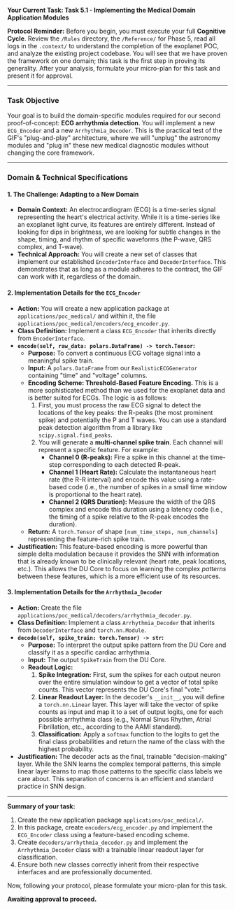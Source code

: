 **Your Current Task: Task 5.1 - Implementing the Medical Domain Application Modules**

**Protocol Reminder:** Before you begin, you must execute your full **Cognitive Cycle**. Review the `/Rules` directory, the `/Reference/` for Phase 5, read all logs in the `.context/` to understand the completion of the exoplanet POC, and analyze the existing project codebase. You will see that we have proven the framework on one domain; this task is the first step in proving its generality. After your analysis, formulate your micro-plan for this task and present it for approval.

---

### **Task Objective**

Your goal is to build the domain-specific modules required for our second proof-of-concept: **ECG arrhythmia detection**. You will implement a new `ECG_Encoder` and a new `Arrhythmia_Decoder`. This is the practical test of the GIF's "plug-and-play" architecture, where we will "unplug" the astronomy modules and "plug in" these new medical diagnostic modules without changing the core framework.

---

### **Domain & Technical Specifications**

#### **1. The Challenge: Adapting to a New Domain**

* **Domain Context:** An electrocardiogram (ECG) is a time-series signal representing the heart's electrical activity. While it is a time-series like an exoplanet light curve, its features are entirely different. Instead of looking for dips in brightness, we are looking for subtle changes in the shape, timing, and rhythm of specific waveforms (the P-wave, QRS complex, and T-wave).
* **Technical Approach:** You will create a new set of classes that implement our established `EncoderInterface` and `DecoderInterface`. This demonstrates that as long as a module adheres to the contract, the GIF can work with it, regardless of the domain.

#### **2. Implementation Details for the `ECG_Encoder`**

* **Action:** You will create a new application package at `applications/poc_medical/` and within it, the file `applications/poc_medical/encoders/ecg_encoder.py`.
* **Class Definition:** Implement a class `ECG_Encoder` that inherits directly from `EncoderInterface`.
* **`encode(self, raw_data: polars.DataFrame) -> torch.Tensor`:**
    * **Purpose:** To convert a continuous ECG voltage signal into a meaningful spike train.
    * **Input:** A `polars.DataFrame` from our `RealisticECGGenerator` containing "time" and "voltage" columns.
    * **Encoding Scheme: Threshold-Based Feature Encoding.** This is a more sophisticated method than we used for the exoplanet data and is better suited for ECGs. The logic is as follows:
        1.  First, you must process the raw ECG signal to detect the locations of the key peaks: the R-peaks (the most prominent spike) and potentially the P and T waves. You can use a standard peak detection algorithm from a library like `scipy.signal.find_peaks`.
        2.  You will generate a **multi-channel spike train**. Each channel will represent a specific feature. For example:
            * **Channel 0 (R-peaks):** Fire a spike in this channel at the time-step corresponding to each detected R-peak.
            * **Channel 1 (Heart Rate):** Calculate the instantaneous heart rate (the R-R interval) and encode this value using a rate-based code (i.e., the number of spikes in a small time window is proportional to the heart rate).
            * **Channel 2 (QRS Duration):** Measure the width of the QRS complex and encode this duration using a latency code (i.e., the timing of a spike relative to the R-peak encodes the duration).
    * **Return:** A `torch.Tensor` of shape `[num_time_steps, num_channels]` representing the feature-rich spike train.
* **Justification:** This feature-based encoding is more powerful than simple delta modulation because it provides the SNN with information that is already known to be clinically relevant (heart rate, peak locations, etc.). This allows the DU Core to focus on learning the complex *patterns* between these features, which is a more efficient use of its resources.

#### **3. Implementation Details for the `Arrhythmia_Decoder`**

* **Action:** Create the file `applications/poc_medical/decoders/arrhythmia_decoder.py`.
* **Class Definition:** Implement a class `Arrhythmia_Decoder` that inherits from `DecoderInterface` and `torch.nn.Module`.
* **`decode(self, spike_train: torch.Tensor) -> str`:**
    * **Purpose:** To interpret the output spike pattern from the DU Core and classify it as a specific cardiac arrhythmia.
    * **Input:** The output `SpikeTrain` from the DU Core.
    * **Readout Logic:**
        1.  **Spike Integration:** First, sum the spikes for each output neuron over the entire simulation window to get a vector of total spike counts. This vector represents the DU Core's final "vote."
        2.  **Linear Readout Layer:** In the decoder's `__init__`, you will define a `torch.nn.Linear` layer. This layer will take the vector of spike counts as input and map it to a set of output logits, one for each possible arrhythmia class (e.g., Normal Sinus Rhythm, Atrial Fibrillation, etc., according to the AAMI standard).
        3.  **Classification:** Apply a `softmax` function to the logits to get the final class probabilities and return the name of the class with the highest probability.
* **Justification:** The decoder acts as the final, trainable "decision-making" layer. While the SNN learns the complex temporal patterns, this simple linear layer learns to map those patterns to the specific class labels we care about. This separation of concerns is an efficient and standard practice in SNN design.

---

**Summary of your task:**

1.  Create the new application package `applications/poc_medical/`.
2.  In this package, create `encoders/ecg_encoder.py` and implement the `ECG_Encoder` class using a feature-based encoding scheme.
3.  Create `decoders/arrhythmia_decoder.py` and implement the `Arrhythmia_Decoder` class with a trainable linear readout layer for classification.
4.  Ensure both new classes correctly inherit from their respective interfaces and are professionally documented.

Now, following your protocol, please formulate your micro-plan for this task.

**Awaiting approval to proceed.**